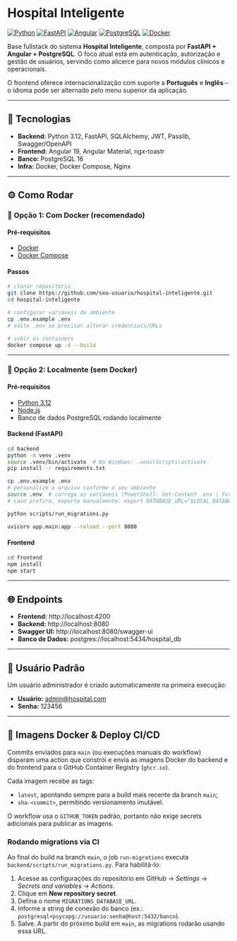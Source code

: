 # Hospital Inteligente

[![Python](https://img.shields.io/badge/Python-3.12-3776AB?logo=python)](https://www.python.org/)
[![FastAPI](https://img.shields.io/badge/FastAPI-0.115-009688?logo=fastapi)](https://fastapi.tiangolo.com/)
[![Angular](https://img.shields.io/badge/Angular-19-DD0031?logo=angular)](https://angular.dev/)
[![PostgreSQL](https://img.shields.io/badge/PostgreSQL-16-336791?logo=postgresql)](https://www.postgresql.org/)
[![Docker](https://img.shields.io/badge/Docker-Compose-2496ED?logo=docker)](https://www.docker.com/)

Base fullstack do sistema **Hospital Inteligente**, composta por **FastAPI + Angular + PostgreSQL**.
O foco atual está em autenticação, autorização e gestão de usuários, servindo como alicerce para
novos módulos clínicos e operacionais.

O frontend oferece internacionalização com suporte a **Português** e **Inglês** – o idioma pode ser
alternado pelo menu superior da aplicação.

---

## 🚀 Tecnologias
- **Backend:** Python 3.12, FastAPI, SQLAlchemy, JWT, Passlib, Swagger/OpenAPI  
- **Frontend:** Angular 19, Angular Material, ngx-toastr  
- **Banco:** PostgreSQL 16  
- **Infra:** Docker, Docker Compose, Nginx  

---

## ⚙️ Como Rodar

### 🔹 Opção 1: Com Docker (recomendado)

#### Pré-requisitos
- [Docker](https://docs.docker.com/get-docker/)  
- [Docker Compose](https://docs.docker.com/compose/)  

#### Passos
```bash
# clonar repositório
git clone https://github.com/seu-usuario/hospital-inteligente.git
cd hospital-inteligente

# configurar variáveis de ambiente
cp .env.example .env
# edite .env se precisar alterar credenciais/URLs

# subir os containers
docker compose up -d --build
```

---

### 🔹 Opção 2: Localmente (sem Docker)

#### Pré-requisitos
- [Python 3.12](https://www.python.org/downloads/)  
- [Node.js](https://nodejs.org/)  
- Banco de dados PostgreSQL rodando localmente

#### Backend (FastAPI)
```bash
cd backend
python -m venv .venv
source .venv/bin/activate  # No Windows: .venv\Scripts\activate
pip install -r requirements.txt

cp .env.example .env
# personalize o arquivo conforme o seu ambiente
source .env  # carrega as variáveis (PowerShell: Get-Content .env | ForEach-Object { if($_ -and $_ -notmatch '^#') { $name,$value = $_ -split '=',2; Set-Item env:$name $value } })
# caso prefira, exporte manualmente: export DATABASE_URL="$LOCAL_DATABASE_URL"

python scripts/run_migrations.py

uvicorn app.main:app --reload --port 8080
```

#### Frontend
```bash
cd frontend
npm install
npm start
```

---

## 🌐 Endpoints

- **Frontend:** http://localhost:4200  
- **Backend:** http://localhost:8080  
- **Swagger UI:** http://localhost:8080/swagger-ui  
- **Banco de Dados:** postgres://localhost:5434/hospital_db  

---

## 👤 Usuário Padrão

Um usuário administrador é criado automaticamente na primeira execução:

- **Usuário:** admin@hospital.com  
- **Senha:** 123456

---

## 🐳 Imagens Docker & Deploy CI/CD

Commits enviados para `main` (ou execuções manuais do workflow) disparam uma action que constrói e envia as imagens Docker do backend e do frontend para o GitHub Container Registry (`ghcr.io`).

Cada imagem recebe as tags:
- `latest`, apontando sempre para a build mais recente da branch `main`;
- `sha-<commit>`, permitindo versionamento imutável.

O workflow usa o `GITHUB_TOKEN` padrão, portanto não exige secrets adicionais para publicar as imagens.

### Rodando migrations via CI

Ao final do build na branch `main`, o job `run-migrations` executa `backend/scripts/run_migrations.py`. Para habilitá-lo:

1. Acesse as configurações do repositório em GitHub → *Settings* → *Secrets and variables* → *Actions*.
2. Clique em **New repository secret**.
3. Defina o nome `MIGRATIONS_DATABASE_URL`.
4. Informe a string de conexão do banco (ex.: `postgresql+psycopg://usuario:senha@host:5432/banco`).
5. Salve. A partir do próximo build em `main`, as migrations rodarão usando essa URL.

